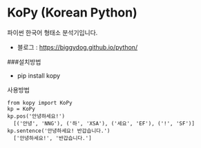 KoPy (Korean Python)
========

파이썬 한국어 형태소 분석기입니다.
- 블로그 : https://biggydog.github.io/python/

###설치방법
- pip install kopy

사용방법
```{.python}
from kopy import KoPy
kp = KoPy
kp.pos('안녕하세요!')
  [('안녕', 'NNG'), ('하', 'XSA'), ('세요', 'EF'), ('!', 'SF')]
kp.sentence('안녕하세요! 반갑습니다.')
  ['안녕하세요!', '반갑습니다.']
